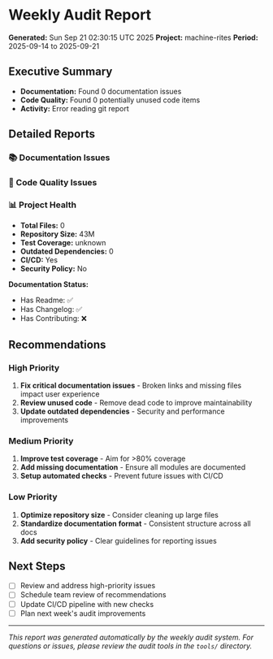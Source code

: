 # Weekly Audit Report

**Generated:** Sun Sep 21 02:30:15 UTC 2025
**Project:** machine-rites
**Period:** 2025-09-14 to 2025-09-21

## Executive Summary

- **Documentation:** Found 0 documentation issues
- **Code Quality:** Found 0 potentially unused code items
- **Activity:** Error reading git report

## Detailed Reports

### 📚 Documentation Issues


### 🧹 Code Quality Issues


### 📊 Project Health

- **Total Files:** 0
- **Repository Size:** 43M
- **Test Coverage:** unknown
- **Outdated Dependencies:** 0
- **CI/CD:** Yes
- **Security Policy:** No

**Documentation Status:**
- Has Readme: ✅
- Has Changelog: ✅
- Has Contributing: ❌

## Recommendations

### High Priority
1. **Fix critical documentation issues** - Broken links and missing files impact user experience
2. **Review unused code** - Remove dead code to improve maintainability
3. **Update outdated dependencies** - Security and performance improvements

### Medium Priority
1. **Improve test coverage** - Aim for >80% coverage
2. **Add missing documentation** - Ensure all modules are documented
3. **Setup automated checks** - Prevent future issues with CI/CD

### Low Priority
1. **Optimize repository size** - Consider cleaning up large files
2. **Standardize documentation format** - Consistent structure across all docs
3. **Add security policy** - Clear guidelines for reporting issues

## Next Steps

- [ ] Review and address high-priority issues
- [ ] Schedule team review of recommendations
- [ ] Update CI/CD pipeline with new checks
- [ ] Plan next week's audit improvements

---

*This report was generated automatically by the weekly audit system.*
*For questions or issues, please review the audit tools in the `tools/` directory.*
